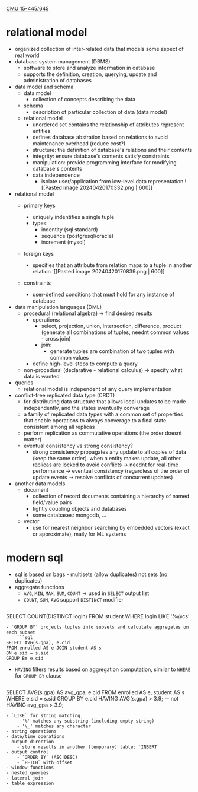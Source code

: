 [CMU 15-445/645](https://15445.courses.cs.cmu.edu/spring2024)
# relational model
- organized collection of inter-related data that models some aspect of real world
- database system management (DBMS)
	- software to store and analyze information in database
	- supports the definition, creation, querying, update and administration of databases
- data model and schema
	- data model
		- collection of concepts describing the data
	- schema
		- description of particular collection of data (data model)
	- relational model
		- unordered set contains the relationship of attributes represent entities
		- defines database abstration based on relations to avoid maintenance overhead (reduce cost?)
		- structure: the definition of database's relations and their contents
		- integrity: ensure database's contents satisfy constraints
		- manipulation: provide programming interface for modifying database's contents
		- data independence
			- isolate user/application from low-level data representation
![[Pasted image 20240420170332.png | 600]]
- relational model
	- primary keys
		- uniquely indentifies a single tuple
		- types:
			- indentity (sql standard)
			- sequence (postgresql/oracle)
			- increment (mysql)
	- foreign keys
		- specifies that an attribute from relation maps to a tuple in another relation
	![[Pasted image 20240420170839.png | 600]]

	- constraints
		- user-defined conditions that must hold for any instance of database
- data manipulation languages (DML)
	- procedural (relational algebra) -> find desired results
		- operations:
			- select, projection, union, intersection, difference, product (generate all combinations of tuples, neednt common values - cross join)
			- join:
				- generate tuples are combination of two tuples with common values
		- define high-level steps to compute a query
	- non-procedural (declarative - relational calculus) -> specify what data is wanted
- queries
	- relational model is independent of any query implementation
- conflict-free replicated data type (CRDT)
	- for distributing data structure that allows local updates to be made independently, and the states eventually converage
	- a family of replicated data types with a common set of properties that enable operations to always converage to a final state consistent among all replicas
	- perform replication as commutative operations (the order doesnt matter)
	- eventual consistency vs strong consistency?
		- strong consistency propagates any update to all copies of data (keep the same order). when a entity makes update, all other replicas are locked to avoid conflicts -> neednt for real-time performance -> eventual consistency (regardless of the order of update events -> resolve conflicts of concurrent updates) 
- another data models
	- document
		- collection of record documents containing a hierarchy of named field/value pairs
		- tightly coupling objects and databases
		- some databases: mongodb, ...
	- vector
		- use for nearest neighbor searching by embedded vectors (exact or approximate), maily for ML systems
# modern sql
- sql is based on bags - multisets (allow duplicates) not sets (no duplicates)
- aggregate functions
	- `AVG`, `MIN`, `MAX`, `SUM`, `COUNT` -> used in `SELECT` output list
	- `COUNT`, `SUM`, `AVG` support `DISTINCT` modifier
	```sql
SELECT COUNT(DISTINCT login)
FROM student WHERE login LIKE '%@cs'
```
- `GROUP BY` projects tuples into subsets and calculate aggregates on each subset
	```sql
SELECT AVG(s.gpa), e.cid
FROM enrolled AS e JOIN student AS s
ON e.sid = s.sid
GROUP BY e.cid
```
- `HAVING` filters results based on aggregation computation, similar to `WHERE` for `GROUP BY` clause
	```sql
SELECT AVG(s.gpa) AS avg_gpa, e.cid
FROM enrolled AS e, student AS s
WHERE e.sid = s.sid
GROUP BY e.cid
HAVING AVG(s.gpa) > 3.9; -- not HAVING avg_gpa > 3.9;
```
- `LIKE` for string matching
	- '%' matches any substring (including empty string)
	- '\_' matches any character
- string operations
- date/time operations
- output direction
	- store results in another (temporary) table: `INSERT`
- output control
	- `ORDER BY` (ASC|DESC)
	- `FETCH` with offset
- window functions
- nested queries
- lateral join
- table expression